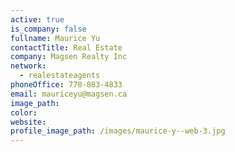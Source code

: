 ```yaml
---
active: true
is_company: false
fullname: Maurice Yu
contactTitle: Real Estate
company: Magsen Realty Inc
network:
  - realestateagents
phoneOffice: 778-883-4833
email: mauriceyu@magsen.ca
image_path:
color:
website:
profile_image_path: /images/maurice-y--web-3.jpg
---
```



